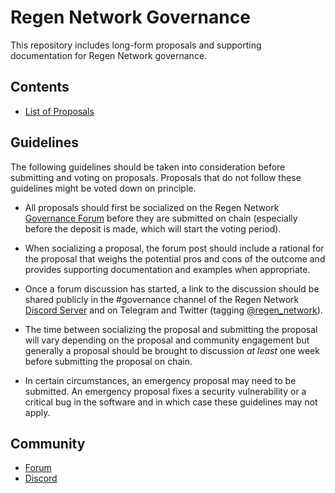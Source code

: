 # Regen Network Governance

This repository includes long-form proposals and supporting documentation for Regen Network governance.

## Contents

- [List of Proposals](./proposals)

## Guidelines

The following guidelines should be taken into consideration before submitting and voting on proposals. Proposals that do not follow these guidelines might be voted down on principle.

- All proposals should first be socialized on the Regen Network [Governance Forum](https://commonwealth.im/regen) before they are submitted on chain (especially before the deposit is made, which will start the voting period).

- When socializing a proposal, the forum post should include a rational for the proposal that weighs the potential pros and cons of the outcome and provides supporting documentation and examples when appropriate.

- Once a forum discussion has started, a link to the discussion should be shared publicly in the #governance channel of the Regen Network [Discord Server](https://discord.gg/regen-network) and on Telegram and Twitter (tagging [@regen_network](https://twitter.com/regen_network)).

- The time between socializing the proposal and submitting the proposal will vary depending on the proposal and community engagement but generally a proposal should be brought to discussion *at least* one week before submitting the proposal on chain.

- In certain circumstances, an emergency proposal may need to be submitted. An emergency proposal fixes a security vulnerability or a critical bug in the software and in which case these guidelines may not apply.

## Community

- [Forum](https://commonwealth.im/regen)
- [Discord](https://discord.gg/vTdB8tCf)

